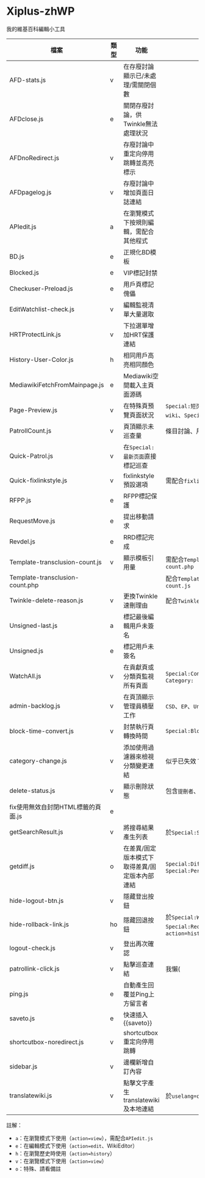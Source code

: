 # Xiplus-zhWP
我的維基百科編輯小工具

| 檔案 | 類型 | 功能 | 備註 |
| --- | --- | --- | --- |
| AFD-stats.js | v | 在存廢討論顯示已/未處理/需關閉個數 |  |
| AFDclose.js | e | 關閉存廢討論，供Twinkle無法處理狀況 |  |
| AFDnoRedirect.js | v | 存廢討論中重定向停用跳轉並高亮標示 |  |
| AFDpagelog.js | v | 存廢討論中增加頁面日誌連結 |  |
| APIedit.js | a | 在瀏覽模式下按規則編輯，需配合其他程式 |  |
| BD.js | e | 正規化BD模板 |  |
| Blocked.js | e | VIP標記封禁 |  |
| Checkuser-Preload.js | e | 用戶頁標記傀儡 |  |
| EditWatchlist-check.js | v | 編輯監視清單大量選取 |  |
| HRTProtectLink.js | v | 下拉選單增加HRT保護連結 |  |
| History-User-Color.js | h | 相同用戶高亮相同顏色 |  |
| MediawikiFetchFromMainpage.js | e | Mediawiki空間載入主頁面源碼 |  |
| Page-Preview.js | v | 在特殊頁預覽頁面狀況 | ```Special:短页面```、```Special:无跨wiki```、```Special:断链页面``` |
| PatrollCount.js | v | 頁頂顯示未巡查量 | 條目討論、用戶、用戶討論空間 |
| Quick-Patrol.js | v | 在```Special:最新页面```直接標記巡查 |  |
| Quick-fixlinkstyle.js | v | fixlinkstyle預設選項 | 需配合```fixlinkstyle``` |
| RFPP.js | e | RFPP標記保護 |  |
| RequestMove.js | e | 提出移動請求 |  |
| Revdel.js | e | RRD標記完成 |  |
| Template-transclusion-count.js | v | 顯示模板引用量 | 需配合```Template-transclusion-count.php``` |
| Template-transclusion-count.php |  |  | 配合```Template-transclusion-count.js``` |
| Twinkle-delete-reason.js | v | 更換Twinkle速刪理由 | 配合```Twinkle``` |
| Unsigned-last.js | a | 標記最後編輯用戶未簽名 |  |
| Unsigned.js | e | 標記用戶未簽名 |  |
| WatchAll.js | v | 在貢獻頁或分類頁監視所有頁面 | ```Special:Contributions```或```Category:``` |
| admin-backlog.js | v | 在頁頂顯示管理員積壓工作 | ```CSD```、```EP```、```Unblock``` |
| block-time-convert.js | v | 封禁執行頁轉換時間 | ```Special:Block``` |
| category-change.js | v | 添加使用過濾器來檢視分類變更連結 | 似乎已失效？ |
| delete-status.js | v | 顯示刪除狀態 | 包含```提刪者```、```貢獻者```、```刪除日誌``` |
| fix使用無效自封閉HTML標籤的頁面.js | e |  |  |
| getSearchResult.js | v | 將搜尋結果產生列表 | 於```Special:Search``` |
| getdiff.js | o | 在差異/固定版本模式下取得差異/固定版本內部連結 | ```Special:Diff```或```Special:PermaLink``` |
| hide-logout-btn.js | v | 隱藏登出按鈕 |  |
| hide-rollback-link.js | ho | 隱藏回退按鈕 | 於```Special:Watchlist```、```Special:Recentchangeslinked```、```action=history``` |
| logout-check.js | v | 登出再次確認 |  |
| patrollink-click.js | v | 點擊巡查連結 | 我懶( |
| ping.js | e | 自動產生回覆並Ping上方留言者 |  |
| saveto.js | e | 快速插入{{saveto}} |  |
| shortcutbox-noredirect.js | v | shortcutbox重定向停用跳轉 |  |
| sidebar.js | v | 邊欄新增自訂內容 |  |
| translatewiki.js | v | 點擊文字產生translatewiki及本地連結 | 於```uselang=qqx``` |

註解：
* ```a```：在瀏覽模式下使用（```action=view```），需配合```APIedit.js```
* ```e```：在編輯模式下使用（```action=edit```、WikiEditor）
* ```h```：在瀏覽歷史時使用（```action=history```）
* ```v```：在瀏覽模式下使用（```action=view```）
* ```o```：特殊、請看備註
